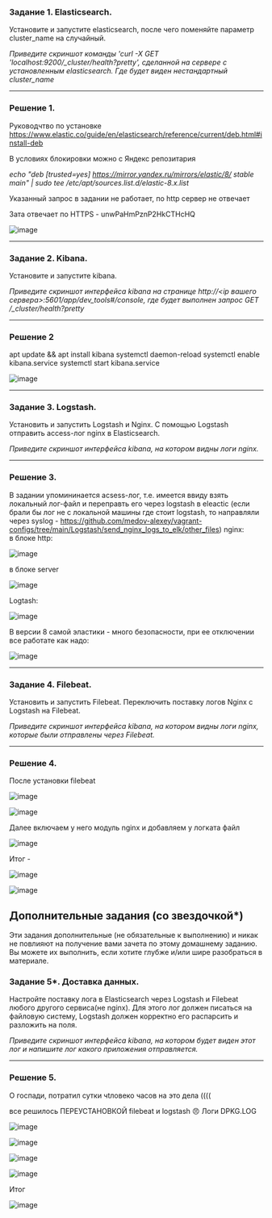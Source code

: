 ### Задание 1. Elasticsearch. 

Установите и запустите elasticsearch, после чего поменяйте параметр cluster_name на случайный. 

*Приведите скриншот команды 'curl -X GET 'localhost:9200/_cluster/health?pretty', сделанной на сервере с установленным elasticsearch. Где будет виден нестандартный cluster_name*

---
### Решение 1.

Руководчтво по установке https://www.elastic.co/guide/en/elasticsearch/reference/current/deb.html#install-deb

В условиях блокировки можно с Яндекс репозитария

*echo "deb [trusted=yes] https://mirror.yandex.ru/mirrors/elastic/8/ stable main" | sudo tee /etc/apt/sources.list.d/elastic-8.x.list*

Указанный запрос в задании не работает, по http сервер не отвечает

Зата отвечает по HTTPS - unwPaHmPznP2HkCTHcHQ

![image](https://user-images.githubusercontent.com/103321705/179233203-bcf7b705-b19b-4521-a0ae-7a25f7ab42ff.png)


---

### Задание 2. Kibana.

Установите и запустите kibana.

*Приведите скриншот интерфейса kibana на странице http://<ip вашего сервера>:5601/app/dev_tools#/console, где будет выполнен запрос GET /_cluster/health?pretty*

---
### Решение 2

apt update && apt install kibana
systemctl daemon-reload
systemctl enable kibana.service
systemctl start kibana.service

![image](https://user-images.githubusercontent.com/103321705/179370773-d3e87ee8-e65e-4092-85bc-0ee7fdc29e9c.png)

---
### Задание 3. Logstash.

Установить и запустить Logstash и Nginx. С помощью Logstash отправить access-лог nginx в Elasticsearch. 

*Приведите скриншот интерфейса kibana, на котором видны логи nginx.*

---

### Решение 3.

В задании упомининается acsess-лог, т.е. имеется ввиду взять локальный лог-файл и переправть его через logstash в eleactic (если брали бы лог не с локальной машины где стоит logstash, то направляли через syslog - https://github.com/medov-alexey/vagrant-configs/tree/main/Logstash/send_nginx_logs_to_elk/other_files)
nginx:\
  в блоке http:
  
  ![image](https://user-images.githubusercontent.com/103321705/179379661-83a0390f-999d-4910-a505-ac46616b56de.png)
  
  в блоке server
  
  ![image](https://user-images.githubusercontent.com/103321705/179379696-5e392991-9569-43ea-a3ae-567a2bcd70d5.png)

Logtash:

![image](https://user-images.githubusercontent.com/103321705/179379640-9af2822f-97d4-4c09-8582-09e81adf1150.png)

В версии 8 самой эластики - много безопасности, при ее отключении все работате как надо:

![image](https://user-images.githubusercontent.com/103321705/179379737-9504bfc5-17d8-41eb-ab4c-02a283f95422.png)

---

### Задание 4. Filebeat. 

Установить и запустить Filebeat. Переключить поставку логов Nginx с Logstash на Filebeat. 

*Приведите скриншот интерфейса kibana, на котором видны логи nginx, которые были отправлены через Filebeat.*

---

### Решение 4.

После установки filebeat 

![image](https://user-images.githubusercontent.com/103321705/179426367-700c9f54-9ead-49be-99d2-8772564df8b6.png)

![image](https://user-images.githubusercontent.com/103321705/179426394-422f32cc-bfbd-4f90-b8cb-d7b51dbe1190.png)

Далee включаем у него модуль nginx и добавляем у логката файл
 
![image](https://user-images.githubusercontent.com/103321705/179426467-37dc00bc-f14d-4f05-bf88-29f64d978076.png)

Итог -

![image](https://user-images.githubusercontent.com/103321705/179426523-b858a6ae-77eb-44d9-b37e-7138fc00bff3.png)

![image](https://user-images.githubusercontent.com/103321705/179426577-e2f1848e-3476-4335-aced-9ed1327eb866.png)




## Дополнительные задания (со звездочкой*)
Эти задания дополнительные (не обязательные к выполнению) и никак не повлияют на получение вами зачета по этому домашнему заданию. Вы можете их выполнить, если хотите глубже и/или шире разобраться в материале.

### Задание 5*. Доставка данных. 

Настройте поставку лога в Elasticsearch через Logstash и Filebeat любого другого сервиса(не nginx). 
Для этого лог должен писаться на файловую систему, Logstash должен корректно его распарсить и разложить на поля. 

*Приведите скриншот интерфейса kibana, на котором будет виден этот лог и напишите лог какого приложения отправляется.*

---

### Решение 5.

О госпади, потратил сутки чtловеко часов на это дела ((((

все решилось ПЕРЕУСТАНОВКОЙ filebeat и logstash 😠
 Логи DPKG.LOG
 
![image](https://user-images.githubusercontent.com/103321705/179526834-60190785-df3a-4e68-ae0b-f96059b27d2b.png)

![image](https://user-images.githubusercontent.com/103321705/179526958-7ec1f98d-292a-46e8-b2e4-6e917939cfca.png)

![image](https://user-images.githubusercontent.com/103321705/179527049-60f157f8-5875-40ce-9790-146c0e4a2675.png)

![image](https://user-images.githubusercontent.com/103321705/179527296-9a19a854-136e-481c-80cc-75d1010c694c.png)


 Итог
 
 ![image](https://user-images.githubusercontent.com/103321705/179527422-88a3c257-6c25-4e94-a0a3-63187e335a62.png)








